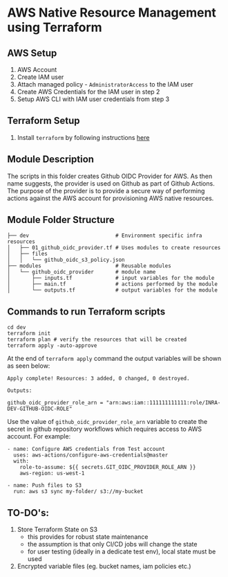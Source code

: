 # AWS Native Resource Management using Terraform

## AWS Setup

1. AWS Account
2. Create IAM user
3. Attach managed policy - `AdministratorAccess` to the IAM user
3. Create AWS Credentials for the IAM user in step 2
4. Setup AWS CLI with IAM user credentials from step 3

## Terraform Setup

1. Install `terraform` by following instructions [here](https://learn.hashicorp.com/tutorials/terraform/install-cli)

## Module Description

The scripts in this folder creates Github OIDC Provider for AWS.
As then name suggests, the provider is used on Github as part of Github Actions.
The purpose of the provider is to provide a secure way of performing actions against the AWS account for provisioning AWS native resources.

## Module Folder Structure

```
├── dev                            # Environment specific infra resources
│   ├── 01_github_oidc_provider.tf # Uses modules to create resources
│   ├── files
│   │   └── github_oidc_s3_policy.json
├── modules                        # Reusable modules
│   └── github_oidc_provider       # module name
│       ├── inputs.tf              # input variables for the module
│       ├── main.tf                # actions performed by the module
│       └── outputs.tf             # output variables for the module
```

## Commands to run Terraform scripts

```
cd dev
terraform init
terraform plan # verify the resources that will be created
terraform apply -auto-approve
```

At the end of `terraform apply` command the output variables will be shown as seen below:
```
Apply complete! Resources: 3 added, 0 changed, 0 destroyed.

Outputs:

github_oidc_provider_role_arn = "arn:aws:iam::111111111111:role/INRA-DEV-GITHUB-OIDC-ROLE"
```

Use the value of `github_oidc_provider_role_arn` variable to create the 
secret in github repository workflows which requires access to AWS account.
For example:

```
- name: Configure AWS credentials from Test account
  uses: aws-actions/configure-aws-credentials@master
  with:
    role-to-assume: ${{ secrets.GIT_OIDC_PROVIDER_ROLE_ARN }}
    aws-region: us-west-1

- name: Push files to S3
  run: aws s3 sync my-folder/ s3://my-bucket
```

## TO-DO's:

1. Store Terraform State on S3
    - this provides for robust state maintenance
    - the assumption is that only CI/CD jobs will change the state
    - for user testing (ideally in a dedicate test env), local state must be used
2. Encrypted variable files (eg. bucket names, iam policies etc.)